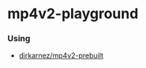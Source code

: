 mp4v2-playground
================
### Using
- [dirkarnez/mp4v2-prebuilt](https://github.com/dirkarnez/mp4v2-prebuilt)
